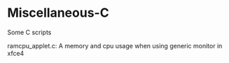# Miscellaneous-C
Some C scripts

ramcpu_applet.c: A memory and cpu usage when using generic monitor in xfce4
